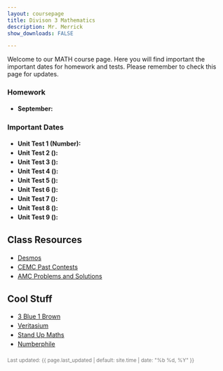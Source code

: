 ```yaml
---
layout: coursepage
title: Divison 3 Mathematics
description: Mr. Merrick 
show_downloads: FALSE

---
```


<!--- ### MATH 20-1 SECTION  ### --->
Welcome to our MATH course page. Here you will find important the important dates for homework and tests. Please remember to check this page for updates. 

<!--- To access the schoology page use this code: HRGC-TB6H-K38HK. ---> 

### Homework
* **September:** 

  
### Important Dates 
* **Unit Test 1 (Number):** 
* **Unit Test 2 ():** 
* **Unit Test 3 ():** 
* **Unit Test 4 ():** 
* **Unit Test 5 ():** 
* **Unit Test 6 ():** 
* **Unit Test 7 ():** 
* **Unit Test 8 ():** 
* **Unit Test 9 ():** 


<!-- Resources -->
<h2 id="resources">Class Resources</h2>
<ul>
  <li><a href="https://www.desmos.com">Desmos</a></li>
  <li class="linkitem"><a href="https://www.cemc.uwaterloo.ca/contests/past_contests.html" target="_blank" rel="noopener"><span>CEMC Past Contests</span></a></li>
  <li class="linkitem"><a href="https://artofproblemsolving.com/wiki/index.php/AMC_Problems_and_Solutions" target="_blank" rel="noopener"><span>AMC Problems and Solutions</span></a></li>
</ul>

<h2 id="sec-cool"> Cool Stuff</h2>
      <ul class="linklist">
        <li class="linkitem"><a href="https://www.3blue1brown.com" target="_blank" rel="noopener"><span>3 Blue 1 Brown</span></a></li>
        <li class="linkitem"><a href="https://www.veritasium.com" target="_blank" rel="noopener"><span>Veritasium</span></a></li>
        <li class="linkitem"><a href="https://www.youtube.com/user/standupmaths" target="_blank" rel="noopener"><span>Stand Up Maths</span></a></li>
        <li class="linkitem"><a href="https://www.youtube.com/numberphile" target="_blank" rel="noopener"><span>Numberphile</span></a></li>
      </ul>

<!-- Footer -->
<p style="color:#777;margin-top:1.25rem">
  <small>Last updated: {{ page.last_updated | default: site.time | date: "%b %d, %Y" }}</small>
</p>

<style>
  /* Light polish without touching your site-wide styles */
  h1,h2 { scroll-margin-top: 80px; }
  .card:hover { box-shadow: 0 4px 16px rgba(0,0,0,.06); border-color:#ddd; }
  ul { line-height: 1.5; }
</style>
